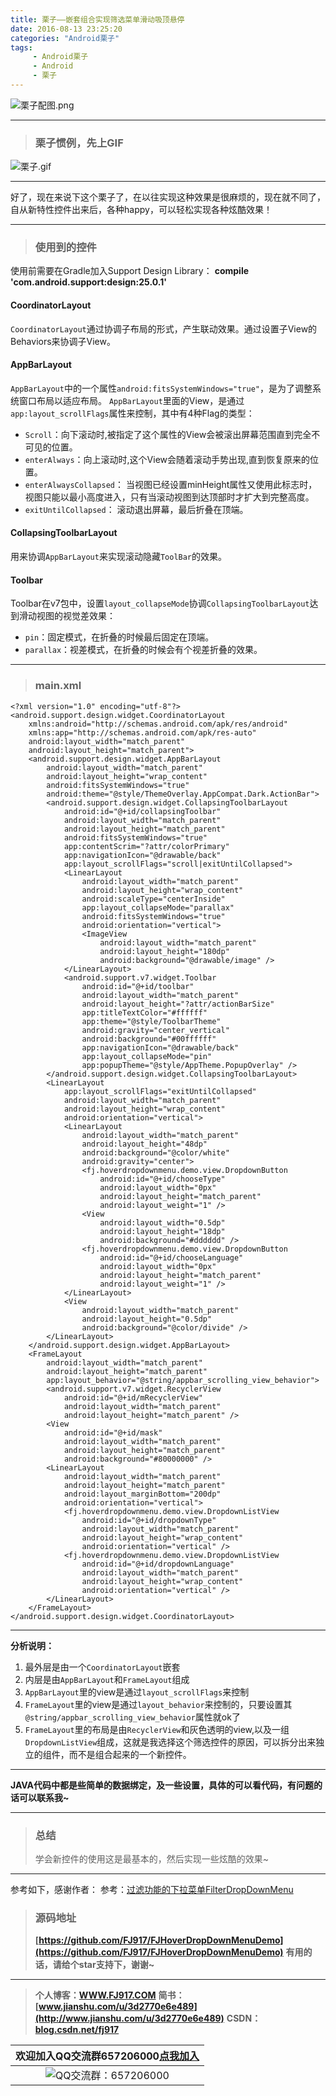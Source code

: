 ```yaml
---
title: 栗子——嵌套组合实现筛选菜单滑动吸顶悬停
date: 2016-08-13 23:25:20
categories: "Android栗子"
tags:
	 - Android栗子
	 - Android
	 - 栗子
---
```


![栗子配图.png](http://upload-images.jianshu.io/upload_images/2071764-876a337c79b7c77d.png)


<!--more-->

---

> ### 栗子惯例，先上GIF

![栗子.gif](http://upload-images.jianshu.io/upload_images/2071764-e6ff8674caec4bba.gif)

---

好了，现在来说下这个栗子了，在以往实现这种效果是很麻烦的，现在就不同了，自从新特性控件出来后，各种happy，可以轻松实现各种炫酷效果！

---

> ### 使用到的控件

使用前需要在Gradle加入Support Design Library：
**compile 'com.android.support:design:25.0.1'**

#### CoordinatorLayout
`CoordinatorLayout`通过协调子布局的形式，产生联动效果。通过设置子View的Behaviors来协调子View。

#### AppBarLayout
`AppBarLayout`中的一个属性`android:fitsSystemWindows="true"`，是为了调整系统窗口布局以适应布局。
`AppBarLayout`里面的View，是通过`app:layout_scrollFlags`属性来控制，其中有4种Flag的类型：

 - `Scroll`：向下滚动时,被指定了这个属性的View会被滚出屏幕范围直到完全不可见的位置。
 - `enterAlways`：向上滚动时,这个View会随着滚动手势出现,直到恢复原来的位置。
 - `enterAlwaysCollapsed`： 当视图已经设置minHeight属性又使用此标志时，视图只能以最小高度进入，只有当滚动视图到达顶部时才扩大到完整高度。
 - `exitUntilCollapsed`： 滚动退出屏幕，最后折叠在顶端。

#### CollapsingToolbarLayout
用来协调`AppBarLayout`来实现滚动隐藏`ToolBar`的效果。

#### Toolbar
Toolbar在v7包中，设置`layout_collapseMode`协调`CollapsingToolbarLayout`达到滑动视图的视觉差效果：

 - `pin`：固定模式，在折叠的时候最后固定在顶端。
 - `parallax`：视差模式，在折叠的时候会有个视差折叠的效果。

---

> ### main.xml
```
<?xml version="1.0" encoding="utf-8"?>
<android.support.design.widget.CoordinatorLayout
	xmlns:android="http://schemas.android.com/apk/res/android"
	xmlns:app="http://schemas.android.com/apk/res-auto"
	android:layout_width="match_parent"
	android:layout_height="match_parent">
	<android.support.design.widget.AppBarLayout
		android:layout_width="match_parent"
		android:layout_height="wrap_content"
		android:fitsSystemWindows="true"
		android:theme="@style/ThemeOverlay.AppCompat.Dark.ActionBar">
		<android.support.design.widget.CollapsingToolbarLayout
			android:id="@+id/collapsingToolbar"
			android:layout_width="match_parent"
			android:layout_height="match_parent"
			android:fitsSystemWindows="true"
			app:contentScrim="?attr/colorPrimary"
			app:navigationIcon="@drawable/back"
			app:layout_scrollFlags="scroll|exitUntilCollapsed">
			<LinearLayout
				android:layout_width="match_parent"
				android:layout_height="wrap_content"
				android:scaleType="centerInside"
				app:layout_collapseMode="parallax"
				android:fitsSystemWindows="true"
				android:orientation="vertical">
				<ImageView
					android:layout_width="match_parent"
					android:layout_height="180dp"
					android:background="@drawable/image" />
			</LinearLayout>
			<android.support.v7.widget.Toolbar
				android:id="@+id/toolbar"
				android:layout_width="match_parent"
				android:layout_height="?attr/actionBarSize"
				app:titleTextColor="#ffffff"
				app:theme="@style/ToolbarTheme"
				android:gravity="center_vertical"
				android:background="#00ffffff"
				app:navigationIcon="@drawable/back"
				app:layout_collapseMode="pin"
				app:popupTheme="@style/AppTheme.PopupOverlay" />
		</android.support.design.widget.CollapsingToolbarLayout>
		<LinearLayout
			app:layout_scrollFlags="exitUntilCollapsed"
			android:layout_width="match_parent"
			android:layout_height="wrap_content"
			android:orientation="vertical">
			<LinearLayout
				android:layout_width="match_parent"
				android:layout_height="48dp"
				android:background="@color/white"
				android:gravity="center">
				<fj.hoverdropdownmenu.demo.view.DropdownButton
					android:id="@+id/chooseType"
					android:layout_width="0px"
					android:layout_height="match_parent"
					android:layout_weight="1" />
				<View
					android:layout_width="0.5dp"
					android:layout_height="18dp"
					android:background="#dddddd" />
				<fj.hoverdropdownmenu.demo.view.DropdownButton
					android:id="@+id/chooseLanguage"
					android:layout_width="0px"
					android:layout_height="match_parent"
					android:layout_weight="1" />
			</LinearLayout>
			<View
				android:layout_width="match_parent"
				android:layout_height="0.5dp"
				android:background="@color/divide" />
		</LinearLayout>
	</android.support.design.widget.AppBarLayout>
	<FrameLayout
		android:layout_width="match_parent"
		android:layout_height="match_parent"
		app:layout_behavior="@string/appbar_scrolling_view_behavior">
		<android.support.v7.widget.RecyclerView
			android:id="@+id/mRecyclerView"
			android:layout_width="match_parent"
			android:layout_height="match_parent" />
		<View
			android:id="@+id/mask"
			android:layout_width="match_parent"
			android:layout_height="match_parent"
			android:background="#80000000" />
		<LinearLayout
			android:layout_width="match_parent"
			android:layout_height="match_parent"
			android:layout_marginBottom="200dp"
			android:orientation="vertical">
			<fj.hoverdropdownmenu.demo.view.DropdownListView
				android:id="@+id/dropdownType"
				android:layout_width="match_parent"
				android:layout_height="wrap_content"
				android:orientation="vertical" />
			<fj.hoverdropdownmenu.demo.view.DropdownListView
				android:id="@+id/dropdownLanguage"
				android:layout_width="match_parent"                
				android:layout_height="wrap_content"                
				android:orientation="vertical" />
		</LinearLayout>
	</FrameLayout>
</android.support.design.widget.CoordinatorLayout>
```

---


**分析说明：**
1. 最外层是由一个`CoordinatorLayout`嵌套
2. 内层是由`AppBarLayout`和`FrameLayout`组成
3. `AppBarLayout`里的view是通过`layout_scrollFlags`来控制
4. `FrameLayout`里的view是通过`layout_behavior`来控制的，只要设置其`@string/appbar_scrolling_view_behavior`属性就ok了
5. `FrameLayout`里的布局是由`RecyclerView`和灰色透明的view,以及一组`DropdownListView`组成，这就是我选择这个筛选控件的原因，可以拆分出来独立的组件，而不是组合起来的一个新控件。

---

**JAVA代码中都是些简单的数据绑定，及一些设置，具体的可以看代码，有问题的话可以联系我~**

---

> ### 总结
> 学会新控件的使用这是最基本的，然后实现一些炫酷的效果~

---

参考如下，感谢作者：
参考：[过滤功能的下拉菜单FilterDropDownMenu](https://github.com/leerduo/FilterDropDownMenu)

> ### 源码地址
> **[https://github.com/FJ917/FJHoverDropDownMenuDemo](https://github.com/FJ917/FJHoverDropDownMenuDemo)**
> **有用的话，请给个star支持下，谢谢~**

---

> **个人博客：[WWW.FJ917.COM](http://www.fj917.com)**
> **简书：[www.jianshu.com/u/3d2770e6e489](http://www.jianshu.com/u/3d2770e6e489)**
> **CSDN：[blog.csdn.net/fj917](http://blog.csdn.net/fj917)**


|欢迎加入QQ交流群657206000[点我加入](http://shang.qq.com/wpa/qunwpa?idkey=9b454a6f01bd94d97e4c3f2771447a989ec77794eb5a563422263153c00f700d)|
|:---:|
|![QQ交流群：657206000](http://upload-images.jianshu.io/upload_images/2071764-bce605159bbceb2a.png)|